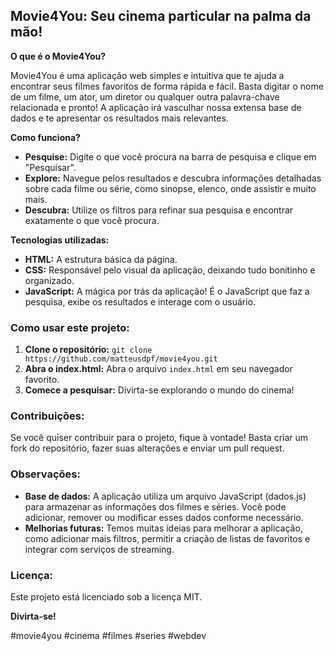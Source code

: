 ## Movie4You: Seu cinema particular na palma da mão!

**O que é o Movie4You?**

Movie4You é uma aplicação web simples e intuitiva que te ajuda a encontrar seus filmes favoritos de forma rápida e fácil. Basta digitar o nome de um filme, um ator, um diretor ou qualquer outra palavra-chave relacionada e pronto! A aplicação irá vasculhar nossa extensa base de dados e te apresentar os resultados mais relevantes.

**Como funciona?**

* **Pesquise:** Digite o que você procura na barra de pesquisa e clique em "Pesquisar".
* **Explore:** Navegue pelos resultados e descubra informações detalhadas sobre cada filme ou série, como sinopse, elenco, onde assistir e muito mais.
* **Descubra:** Utilize os filtros para refinar sua pesquisa e encontrar exatamente o que você procura.

**Tecnologias utilizadas:**

* **HTML:** A estrutura básica da página.
* **CSS:** Responsável pelo visual da aplicação, deixando tudo bonitinho e organizado.
* **JavaScript:** A mágica por trás da aplicação! É o JavaScript que faz a pesquisa, exibe os resultados e interage com o usuário.

### Como usar este projeto:

1. **Clone o repositório:** `git clone https://github.com/matteusdpf/movie4you.git`
2. **Abra o index.html:** Abra o arquivo `index.html` em seu navegador favorito.
3. **Comece a pesquisar:** Divirta-se explorando o mundo do cinema!

### Contribuições:

Se você quiser contribuir para o projeto, fique à vontade! Basta criar um fork do repositório, fazer suas alterações e enviar um pull request.

### Observações:

* **Base de dados:** A aplicação utiliza um arquivo JavaScript (dados.js) para armazenar as informações dos filmes e séries. Você pode adicionar, remover ou modificar esses dados conforme necessário.
* **Melhorias futuras:** Temos muitas ideias para melhorar a aplicação, como adicionar mais filtros, permitir a criação de listas de favoritos e integrar com serviços de streaming.

### Licença:

Este projeto está licenciado sob a licença MIT.

**Divirta-se!**

#movie4you #cinema #filmes #series #webdev
